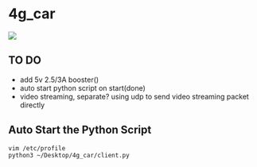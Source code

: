 # 4g_car
![](/pic2/4g_car.jpg)

## TO DO

* add 5v 2.5/3A booster()
* auto start python script on start(done)
* video streaming, separate? using udp to send video streaming packet directly

## Auto Start the Python Script
```shell
vim /etc/profile
python3 ~/Desktop/4g_car/client.py 
```
